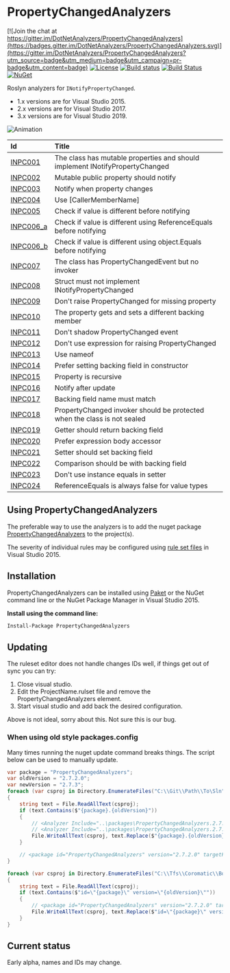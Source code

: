# PropertyChangedAnalyzers

[![Join the chat at https://gitter.im/DotNetAnalyzers/PropertyChangedAnalyzers](https://badges.gitter.im/DotNetAnalyzers/PropertyChangedAnalyzers.svg)](https://gitter.im/DotNetAnalyzers/PropertyChangedAnalyzers?utm_source=badge&utm_medium=badge&utm_campaign=pr-badge&utm_content=badge)
[![License](https://img.shields.io/badge/license-MIT-blue.svg)](LICENSE)
[![Build status](https://ci.appveyor.com/api/projects/status/0d5ipb8hm82eiqmi/branch/master?svg=true)](https://ci.appveyor.com/project/JohanLarsson/propertychangedanalyzers/branch/master)
[![Build Status](https://dev.azure.com/DotNetAnalyzers/PropertyChangedAnalyzers/_apis/build/status/DotNetAnalyzers.PropertyChangedAnalyzers?branchName=master)](https://dev.azure.com/DotNetAnalyzers/PropertyChangedAnalyzers/_build/latest?definitionId=3&branchName=master)
[![NuGet](https://img.shields.io/nuget/v/PropertyChangedAnalyzers.svg)](https://www.nuget.org/packages/PropertyChangedAnalyzers/)

Roslyn analyzers for `INotifyPropertyChanged`.
* 1.x versions are for Visual Studio 2015.
* 2.x versions are for Visual Studio 2017.
* 3.x versions are for Visual Studio 2019.

![Animation](https://user-images.githubusercontent.com/1640096/72191376-3e6aff80-3402-11ea-8be4-881f8c6a531b.gif)

| Id       | Title
| :--      | :--
| [INPC001](https://github.com/DotNetAnalyzers/PropertyChangedAnalyzers/tree/master/documentation/INPC001.md)| The class has mutable properties and should implement INotifyPropertyChanged
| [INPC002](https://github.com/DotNetAnalyzers/PropertyChangedAnalyzers/tree/master/documentation/INPC002.md)| Mutable public property should notify
| [INPC003](https://github.com/DotNetAnalyzers/PropertyChangedAnalyzers/tree/master/documentation/INPC003.md)| Notify when property changes
| [INPC004](https://github.com/DotNetAnalyzers/PropertyChangedAnalyzers/tree/master/documentation/INPC004.md)| Use [CallerMemberName]
| [INPC005](https://github.com/DotNetAnalyzers/PropertyChangedAnalyzers/tree/master/documentation/INPC005.md)| Check if value is different before notifying
| [INPC006_a](https://github.com/DotNetAnalyzers/PropertyChangedAnalyzers/tree/master/documentation/INPC006_a.md)| Check if value is different using ReferenceEquals before notifying
| [INPC006_b](https://github.com/DotNetAnalyzers/PropertyChangedAnalyzers/tree/master/documentation/INPC006_b.md)| Check if value is different using object.Equals before notifying
| [INPC007](https://github.com/DotNetAnalyzers/PropertyChangedAnalyzers/tree/master/documentation/INPC007.md)| The class has PropertyChangedEvent but no invoker
| [INPC008](https://github.com/DotNetAnalyzers/PropertyChangedAnalyzers/tree/master/documentation/INPC008.md)| Struct must not implement INotifyPropertyChanged
| [INPC009](https://github.com/DotNetAnalyzers/PropertyChangedAnalyzers/tree/master/documentation/INPC009.md)| Don't raise PropertyChanged for missing property
| [INPC010](https://github.com/DotNetAnalyzers/PropertyChangedAnalyzers/tree/master/documentation/INPC010.md)| The property gets and sets a different backing member
| [INPC011](https://github.com/DotNetAnalyzers/PropertyChangedAnalyzers/tree/master/documentation/INPC011.md)| Don't shadow PropertyChanged event
| [INPC012](https://github.com/DotNetAnalyzers/PropertyChangedAnalyzers/tree/master/documentation/INPC012.md)| Don't use expression for raising PropertyChanged
| [INPC013](https://github.com/DotNetAnalyzers/PropertyChangedAnalyzers/tree/master/documentation/INPC013.md)| Use nameof
| [INPC014](https://github.com/DotNetAnalyzers/PropertyChangedAnalyzers/tree/master/documentation/INPC014.md)| Prefer setting backing field in constructor
| [INPC015](https://github.com/DotNetAnalyzers/PropertyChangedAnalyzers/tree/master/documentation/INPC015.md)| Property is recursive
| [INPC016](https://github.com/DotNetAnalyzers/PropertyChangedAnalyzers/tree/master/documentation/INPC016.md)| Notify after update
| [INPC017](https://github.com/DotNetAnalyzers/PropertyChangedAnalyzers/tree/master/documentation/INPC017.md)| Backing field name must match
| [INPC018](https://github.com/DotNetAnalyzers/PropertyChangedAnalyzers/tree/master/documentation/INPC018.md)| PropertyChanged invoker should be protected when the class is not sealed
| [INPC019](https://github.com/DotNetAnalyzers/PropertyChangedAnalyzers/tree/master/documentation/INPC019.md)| Getter should return backing field
| [INPC020](https://github.com/DotNetAnalyzers/PropertyChangedAnalyzers/tree/master/documentation/INPC020.md)| Prefer expression body accessor
| [INPC021](https://github.com/DotNetAnalyzers/PropertyChangedAnalyzers/tree/master/documentation/INPC021.md)| Setter should set backing field
| [INPC022](https://github.com/DotNetAnalyzers/PropertyChangedAnalyzers/tree/master/documentation/INPC022.md)| Comparison should be with backing field
| [INPC023](https://github.com/DotNetAnalyzers/PropertyChangedAnalyzers/tree/master/documentation/INPC023.md)| Don't use instance equals in setter
| [INPC024](https://github.com/DotNetAnalyzers/PropertyChangedAnalyzers/tree/master/documentation/INPC024.md)| ReferenceEquals is always false for value types

## Using PropertyChangedAnalyzers

The preferable way to use the analyzers is to add the nuget package [PropertyChangedAnalyzers](https://www.nuget.org/packages/PropertyChangedAnalyzers/)
to the project(s).

The severity of individual rules may be configured using [rule set files](https://msdn.microsoft.com/en-us/library/dd264996.aspx)
in Visual Studio 2015.

## Installation

PropertyChangedAnalyzers can be installed using [Paket](https://fsprojects.github.io/Paket/) or the NuGet command line or the NuGet Package Manager in Visual Studio 2015.


**Install using the command line:**
```bash
Install-Package PropertyChangedAnalyzers
```

## Updating

The ruleset editor does not handle changes IDs well, if things get out of sync you can try:

1) Close visual studio.
2) Edit the ProjectName.rulset file and remove the PropertyChangedAnalyzers element.
3) Start visual studio and add back the desired configuration.

Above is not ideal, sorry about this. Not sure this is our bug.

### When using old style packages.config
Many times running the nuget update command breaks things. The script below can be used to manually update.
```cs
var package = "PropertyChangedAnalyzers";
var oldVersion = "2.7.2.0";
var newVersion = "2.7.3";
foreach (var csproj in Directory.EnumerateFiles("C:\\Git\\Path\\To\Sln", "*.csproj", SearchOption.AllDirectories))
{
    string text = File.ReadAllText(csproj);
    if (text.Contains($"{package}.{oldVersion}"))
    {
        // <Analyzer Include="..\packages\PropertyChangedAnalyzers.2.7.2.0\analyzers\dotnet\cs\PropertyChangedAnalyzers.dll" />
        // <Analyzer Include="..\packages\PropertyChangedAnalyzers.2.7.2.0\analyzers\dotnet\cs\Gu.Roslyn.Extensions.dll" />
        File.WriteAllText(csproj, text.Replace($"{package}.{oldVersion}", $"{package}.{newVersion}"));
    }

    // <package id="PropertyChangedAnalyzers" version="2.7.2.0" targetFramework="net46" developmentDependency="true" />
}

foreach (var csproj in Directory.EnumerateFiles("C:\\Tfs\\Coromatic\\BoxEr", "packages.config", SearchOption.AllDirectories))
{
    string text = File.ReadAllText(csproj);
    if (text.Contains($"id=\"{package}\" version=\"{oldVersion}\""))
    {
        // <package id="PropertyChangedAnalyzers" version="2.7.2.0" targetFramework="net46" developmentDependency="true" />
        File.WriteAllText(csproj, text.Replace($"id=\"{package}\" version=\"{oldVersion}\"", $"id=\"{package}\" version=\"{newVersion}\""));
    }
}
```

## Current status

Early alpha, names and IDs may change.
